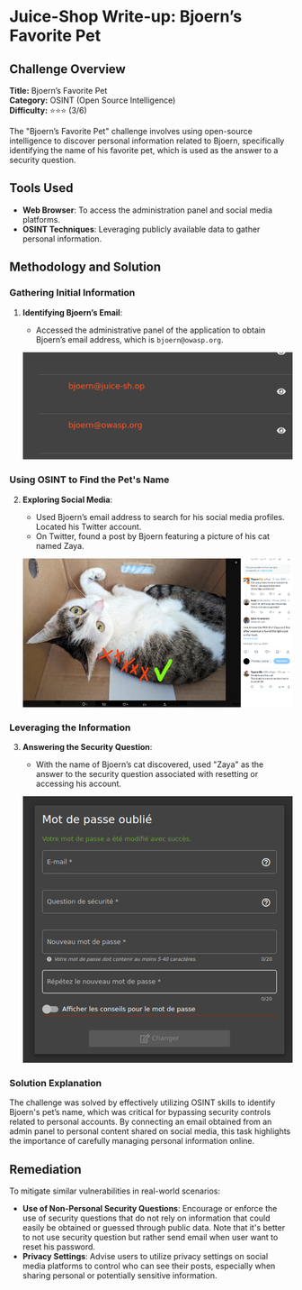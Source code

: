 # Juice-Shop Write-up: Bjoern’s Favorite Pet

## Challenge Overview

**Title:** Bjoern’s Favorite Pet\
**Category:** OSINT (Open Source Intelligence)\
**Difficulty:** ⭐⭐⭐ (3/6)

The "Bjoern’s Favorite Pet" challenge involves using open-source intelligence to discover personal information related to Bjoern, specifically identifying the name of his favorite pet, which is used as the answer to a security question.

## Tools Used

- **Web Browser**: To access the administration panel and social media platforms.
- **OSINT Techniques**: Leveraging publicly available data to gather personal information.

## Methodology and Solution

### Gathering Initial Information

1. **Identifying Bjoern’s Email**:
   - Accessed the administrative panel of the application to obtain Bjoern’s email address, which is `bjoern@owasp.org`.

   ![bjoern account on admin panel](../assets/difficulty3/bjoern_favorite_pet_1.png)

### Using OSINT to Find the Pet's Name

2. **Exploring Social Media**:
   - Used Bjoern’s email address to search for his social media profiles. Located his Twitter account.
   - On Twitter, found a post by Bjoern featuring a picture of his cat named Zaya.

   ![post twitter](../assets/difficulty3/bjoern_favorite_pet_2.png)

### Leveraging the Information

3. **Answering the Security Question**:
   - With the name of Bjoern’s cat discovered, used "Zaya" as the answer to the security question associated with resetting or accessing his account.

   ![answer security](../assets/difficulty3/bjoern_favorite_pet_3.png)

### Solution Explanation

The challenge was solved by effectively utilizing OSINT skills to identify Bjoern's pet’s name, which was critical for bypassing security controls related to personal accounts. By connecting an email obtained from an admin panel to personal content shared on social media, this task highlights the importance of carefully managing personal information online.

## Remediation

To mitigate similar vulnerabilities in real-world scenarios:


- **Use of Non-Personal Security Questions**: Encourage or enforce the use of security questions that do not rely on information that could easily be obtained or guessed through public data. Note that it's better to not use security question
but rather send email when user want to reset his password.
- **Privacy Settings**: Advise users to utilize privacy settings on social media platforms to control who can see their posts, especially when sharing personal or potentially sensitive information.
